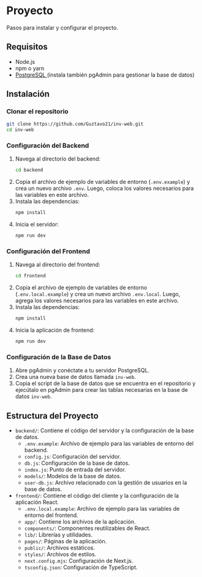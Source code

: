 # Proyecto

Pasos para instalar y configurar el proyecto.

## Requisitos

- Node.js
- npm o yarn
- [PostgreSQL ](https://www.postgresql.org/download/)(instala también pgAdmin para gestionar la base de datos)

## Instalación

### Clonar el repositorio

```sh
git clone https://github.com/Guztavo21/inv-web.git
cd inv-web
```

### Configuración del Backend
1. Navega al directorio del backend:
    ```sh
    cd backend
    ```
2. Copia el archivo de ejemplo de variables de entorno (`.env.example`) y crea un nuevo archivo `.env`. Luego, coloca los valores necesarios para las variables en este archivo.
3. Instala las dependencias:
    ```sh
    npm install
    ```
4. Inicia el servidor:
    ```sh
    npm run dev
    ```

### Configuración del Frontend
1. Navega al directorio del frontend:
    ```sh
    cd frontend
    ```
2. Copia el archivo de ejemplo de variables de entorno (`.env.local.example`) y crea un nuevo archivo `.env.local`. Luego, agrega los valores necesarios para las variables en este archivo.
3. Instala las dependencias:
    ```sh
    npm install
    ```
4. Inicia la aplicación de frontend:
    ```sh
    npm run dev
    ```

### Configuración de la Base de Datos
1. Abre pgAdmin y conéctate a tu servidor PostgreSQL.
2. Crea una nueva base de datos llamada `inv-web`.
3. Copia el script de la base de datos que se encuentra en el repositorio y ejecútalo en pgAdmin para crear las tablas necesarias en la base de datos `inv-web`.


## Estructura del Proyecto
- `backend/`: Contiene el código del servidor y la configuración de la base de datos.
  - `.env.example`: Archivo de ejemplo para las variables de entorno del backend.
  - `config.js`: Configuración del servidor.
  - `db.js`: Configuración de la base de datos.
  - `index.js`: Punto de entrada del servidor.
  - `models/`: Modelos de la base de datos.
  - `user-db.js`: Archivo relacionado con la gestión de usuarios en la base de datos.
- `frontend/`: Contiene el código del cliente y la configuración de la aplicación React.
  - `.env.local.example`: Archivo de ejemplo para las variables de entorno del frontend.
  - `app/`: Contiene los archivos de la aplicación.
  - `components/`: Componentes reutilizables de React.
  - `lib/`: Librerías y utilidades.
  - `pages/`: Páginas de la aplicación.
  - `public/`: Archivos estáticos.
  - `styles/`: Archivos de estilos.
  - `next.config.mjs`: Configuración de Next.js.
  - `tsconfig.json`: Configuración de TypeScript.
